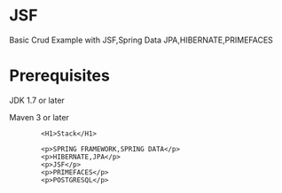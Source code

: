 # JSF
Basic Crud Example with JSF,Spring Data JPA,HIBERNATE,PRIMEFACES
<H1>Prerequisites</H1>
			<p>JDK 1.7 or later</p>
			 <p>Maven 3 or later</p>


			<H1>Stack</H1>

			<p>SPRING FRAMEWORK,SPRING DATA</p>
			<p>HIBERNATE,JPA</p>
			<p>JSF</p>
			<p>PRIMEFACES</p>
			<p>POSTGRESQL</p>
